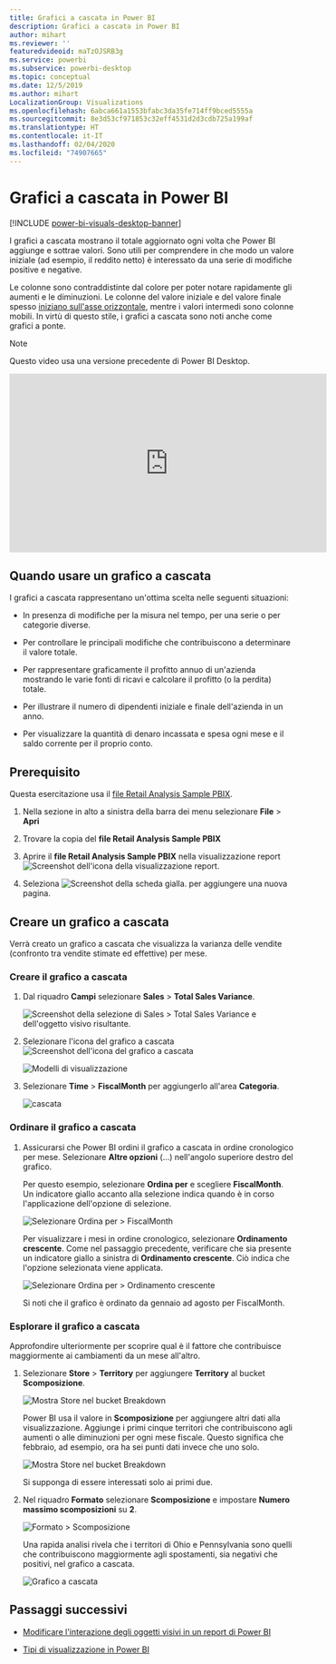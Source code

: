 ```yaml
---
title: Grafici a cascata in Power BI
description: Grafici a cascata in Power BI
author: mihart
ms.reviewer: ''
featuredvideoid: maTzOJSRB3g
ms.service: powerbi
ms.subservice: powerbi-desktop
ms.topic: conceptual
ms.date: 12/5/2019
ms.author: mihart
LocalizationGroup: Visualizations
ms.openlocfilehash: 6abca661a1553bfabc3da35fe714ff9bced5555a
ms.sourcegitcommit: 8e3d53cf971853c32eff4531d2d3cdb725a199af
ms.translationtype: HT
ms.contentlocale: it-IT
ms.lasthandoff: 02/04/2020
ms.locfileid: "74907665"
---
```

# <a name="waterfall-charts-in-power-bi"></a>Grafici a cascata in Power BI

[!INCLUDE [power-bi-visuals-desktop-banner](../includes/power-bi-visuals-desktop-banner.md)]

I grafici a cascata mostrano il totale aggiornato ogni volta che Power BI aggiunge e sottrae valori. Sono utili per comprendere in che modo un valore iniziale (ad esempio, il reddito netto) è interessato da una serie di modifiche positive e negative.

Le colonne sono contraddistinte dal colore per poter notare rapidamente gli aumenti e le diminuzioni. Le colonne del valore iniziale e del valore finale spesso [iniziano sull'asse orizzontale](https://support.office.com/article/Create-a-waterfall-chart-in-Office-2016-for-Windows-8de1ece4-ff21-4d37-acd7-546f5527f185#BKMK_Float "iniziano sull'asse orizzontale"), mentre i valori intermedi sono colonne mobili. In virtù di questo stile, i grafici a cascata sono noti anche come grafici a ponte.

   > [!NOTE]
   > Questo video usa una versione precedente di Power BI Desktop.
   > 
   > 

<iframe width="560" height="315" src="https://www.youtube.com/embed/qKRZPBnaUXM" frameborder="0" allow="autoplay; encrypted-media" allowfullscreen></iframe>

## <a name="when-to-use-a-waterfall-chart"></a>Quando usare un grafico a cascata

I grafici a cascata rappresentano un'ottima scelta nelle seguenti situazioni:

* In presenza di modifiche per la misura nel tempo, per una serie o per categorie diverse.

* Per controllare le principali modifiche che contribuiscono a determinare il valore totale.

* Per rappresentare graficamente il profitto annuo di un'azienda mostrando le varie fonti di ricavi e calcolare il profitto (o la perdita) totale.

* Per illustrare il numero di dipendenti iniziale e finale dell'azienda in un anno.

* Per visualizzare la quantità di denaro incassata e spesa ogni mese e il saldo corrente per il proprio conto.

## <a name="prerequisite"></a>Prerequisito

Questa esercitazione usa il [file Retail Analysis Sample PBIX](https://download.microsoft.com/download/9/6/D/96DDC2FF-2568-491D-AAFA-AFDD6F763AE3/Retail%20Analysis%20Sample%20PBIX.pbix).

1. Nella sezione in alto a sinistra della barra dei menu selezionare **File** > **Apri**
   
2. Trovare la copia del **file Retail Analysis Sample PBIX**

1. Aprire il **file Retail Analysis Sample PBIX** nella visualizzazione report ![Screenshot dell'icona della visualizzazione report](media/power-bi-visualization-kpi/power-bi-report-view.png).

1. Seleziona ![Screenshot della scheda gialla.](media/power-bi-visualization-kpi/power-bi-yellow-tab.png) per aggiungere una nuova pagina.


## <a name="create-a-waterfall-chart"></a>Creare un grafico a cascata

Verrà creato un grafico a cascata che visualizza la varianza delle vendite (confronto tra vendite stimate ed effettive) per mese.

### <a name="build-the-waterfall-chart"></a>Creare il grafico a cascata

1. Dal riquadro **Campi** selezionare **Sales** > **Total Sales Variance**.

   ![Screenshot della selezione di Sales > Total Sales Variance e dell'oggetto visivo risultante.](media/power-bi-visualization-waterfall-charts/power-bi-bar.png)

1. Selezionare l'icona del grafico a cascata ![Screenshot dell'icona del grafico a cascata](media/power-bi-visualization-waterfall-charts/power-bi-waterfall-icon.png)

    ![Modelli di visualizzazione](media/power-bi-visualization-waterfall-charts/convert-waterfall.png)

1. Selezionare **Time** > **FiscalMonth** per aggiungerlo all'area **Categoria**.

    ![cascata](media/power-bi-visualization-waterfall-charts/power-bi-waterfall-month.png)

### <a name="sort-the-waterfall-chart"></a>Ordinare il grafico a cascata

1. Assicurarsi che Power BI ordini il grafico a cascata in ordine cronologico per mese. Selezionare **Altre opzioni** (...) nell'angolo superiore destro del grafico.

    Per questo esempio, selezionare **Ordina per** e scegliere **FiscalMonth**. Un indicatore giallo accanto alla selezione indica quando è in corso l'applicazione dell'opzione di selezione.

    ![Selezionare Ordina per > FiscalMonth](media/power-bi-visualization-waterfall-charts/power-bi-sort-by-fiscalmonth.png)
    
    Per visualizzare i mesi in ordine cronologico, selezionare **Ordinamento crescente**. Come nel passaggio precedente, verificare che sia presente un indicatore giallo a sinistra di **Ordinamento crescente**. Ciò indica che l'opzione selezionata viene applicata.

    ![Selezionare Ordina per > Ordinamento crescente](media/power-bi-visualization-waterfall-charts/power-bi-waterfall-ascending.png)

    

    Si noti che il grafico è ordinato da gennaio ad agosto per FiscalMonth.  

### <a name="explore-the-waterfall-chart"></a>Esplorare il grafico a cascata

Approfondire ulteriormente per scoprire qual è il fattore che contribuisce maggiormente ai cambiamenti da un mese all'altro.

1.  Selezionare **Store** > **Territory** per aggiungere **Territory** al bucket **Scomposizione**.

    ![Mostra Store nel bucket Breakdown](media/power-bi-visualization-waterfall-charts/power-bi-waterfall-breakdown.png)

    Power BI usa il valore in **Scomposizione** per aggiungere altri dati alla visualizzazione. Aggiunge i primi cinque territori che contribuiscono agli aumenti o alle diminuzioni per ogni mese fiscale. Questo significa che febbraio, ad esempio, ora ha sei punti dati invece che uno solo.  

    ![Mostra Store nel bucket Breakdown](media/power-bi-visualization-waterfall-charts/power-bi-waterfall-breakdown-default.png)

    Si supponga di essere interessati solo ai primi due.

1. Nel riquadro **Formato** selezionare **Scomposizione** e impostare **Numero massimo scomposizioni** su **2**.

    ![Formato > Scomposizione](media/power-bi-visualization-waterfall-charts/power-bi-waterfall-breakdown-two.png)

    Una rapida analisi rivela che i territori di Ohio e Pennsylvania sono quelli che contribuiscono maggiormente agli spostamenti, sia negativi che positivi, nel grafico a cascata.

    ![Grafico a cascata](media/power-bi-visualization-waterfall-charts/power-bi-axis-waterfall.png)

## <a name="next-steps"></a>Passaggi successivi

* [Modificare l'interazione degli oggetti visivi in un report di Power BI](../service-reports-visual-interactions.md)

* [Tipi di visualizzazione in Power BI](power-bi-visualization-types-for-reports-and-q-and-a.md)
